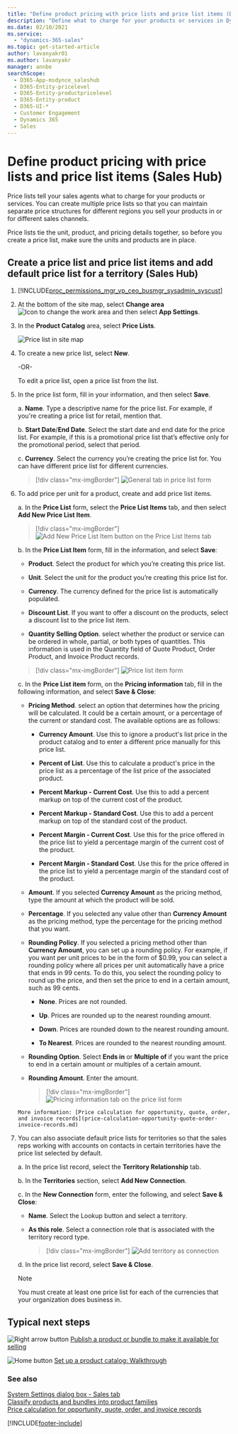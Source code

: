 ```yaml
---
title: "Define product pricing with price lists and price list items (Dynamics 365 Sales) | MicrosoftDocs"
description: "Define what to charge for your products or services in Dynamics 365 Sales."
ms.date: 02/10/2021
ms.service:
  - "dynamics-365-sales"
ms.topic: get-started-article
author: lavanyakr01
ms.author: lavanyakr
manager: annbe
searchScope:
  - D365-App-msdynce_saleshub
  - D365-Entity-pricelevel
  - D365-Entity-productpricelevel
  - D365-Entity-product
  - D365-UI-*
  - Customer Engagement
  - Dynamics 365
  - Sales
---
```


# Define product pricing with price lists and price list items (Sales Hub)

Price lists tell your sales agents what to charge for your products or services. You can create multiple price lists so that you can maintain separate price structures for different regions you sell your products in or for different sales channels.  
  
Price lists tie the unit, product, and pricing details together, so before you create a price list, make sure the units and products are in place.  
 

## Create a price list and price list items and add default price list for a territory (Sales Hub)

1. [!INCLUDE[proc_permissions_mgr_vp_ceo_busmgr_sysadmin_syscust](../includes/proc-permissions-mgr-vp-ceo-busmgr-sysadmin-syscust.md)]  
  
2. At the bottom of the site map, select **Change area** ![Icon to change the work area](media/change-area-icon.png "Icon to change the work area") and then select **App Settings**. 
  
3. In the **Product Catalog** area, select **Price Lists**. 

    ![Price list in site map](media/site-map-product-catalog.png "Price list in site map")
  
4. To create a new price list, select **New**.  
  
    -OR-  
  
    To edit a price list, open a price list from the list.  
  
5. In the price list form, fill in your information, and then select **Save**. 

    a.  **Name**. Type a descriptive name for the price list. For example, if you're creating a price list for retail, mention that.

    b.  **Start Date**/**End Date**. Select the start date and end date for the price list. For example, if this is a promotional price list that’s effective only for the promotional period, select that period.

    c.  **Currency**. Select the currency you’re creating the price list for. You can have different price list for different currencies.

    > [!div class="mx-imgBorder"]
    > ![General tab in price list form](media/price-list-form.png "General tab in price list form")
  
6.	To add price per unit for a product, create and add price list items.

    a.	In the **Price List** form, select the **Price List Items** tab, and then select **Add New Price List Item**.

    > [!div class="mx-imgBorder"]
    > ![Add New Price List Item button on the Price List Items tab](media/price-list-form-price-list-items-tab.png "Add New Price List Item button on the Price List Items tab")
 
    b.  In the **Price List Item** form, fill in the information, and select **Save**:

       -  **Product**. Select the product for which you’re creating this price list.

       -  **Unit**. Select the unit for the product you’re creating this price list for.

       -  **Currency**. The currency defined for the price list is automatically populated.

       -  **Discount List**. If you want to offer a discount on the products, select a discount list to the price list item. 

       -  **Quantity Selling Option**. select whether the product or service can be ordered in whole, partial, or both types of quantities. This information is used in the Quantity field of Quote Product, Order Product, and Invoice Product records. 

       > [!div class="mx-imgBorder"]
       > ![Price list item form](media/price-list-item-form.png "Price list item form")

    c.  In the **Price List item** form, on the **Pricing information** tab, fill in the following information, and select **Save & Close**:

       -  **Pricing Method**. select an option that determines how the pricing will be calculated. It could be a certain amount, or a percentage of the current or standard cost. The available options are as follows: 
          -  **Currency Amount**. Use this to ignore a product's list price in the product catalog and to enter a different price manually for this price list.  
          
          -  **Percent of List**. Use this to calculate a product's price in the price list as a percentage of the list price of the associated product.  
        
          -  **Percent Markup - Current Cost**. Use this to add a percent markup on top of the current cost of the product.   

          - **Percent Markup - Standard Cost**. Use this to add a percent markup on top of the standard cost of the product.

          -  **Percent Margin - Current Cost**. Use this for the price offered in the price list to yield a percentage margin of the current cost of the product. 

          -  **Percent Margin - Standard Cost**. Use this for the price offered in the price list to yield a percentage margin of the standard cost of the product.

       -  **Amount**. If you selected **Currency Amount** as the pricing method, type the amount at which the product will be sold.

       -  **Percentage**. If you selected any value other than **Currency Amount** as the pricing method, type the percentage for the pricing method that you want.

       -  **Rounding Policy**. If you selected a pricing method other than **Currency Amount**, you can set up a rounding policy. For example, if you want per unit prices to be in the form of $0.99, you can select a rounding policy where all prices per unit automatically have a price that ends in 99 cents. To do this, you select the rounding policy to round up the price, and then set the price to end in a certain amount, such as 99 cents.

          -  **None**. Prices are not rounded.

          -  **Up**. Prices are rounded up to the nearest rounding amount.

          -  **Down**. Prices are rounded down to the nearest rounding amount.
    
          -  **To Nearest**. Prices are rounded to the nearest rounding amount.

       -  **Rounding Option**. Select **Ends in** or **Multiple of** if you want the price to end in a certain amount or multiples of a certain amount.

       -  **Rounding Amount**. Enter the amount.

            > [!div class="mx-imgBorder"]
            > ![Pricing information tab on the price list form](media/pricing-information-tab-price-list-item-form.png "Pricing information tab on the price list form")

        More information: [Price calculation for opportunity, quote, order, and invoice records](price-calculation-opportunity-quote-order-invoice-records.md)
 
7.  You can also associate default price lists for territories so that the sales reps working with accounts on contacts in certain territories have the price list selected by default. 

    a.  In the price list record, select the **Territory Relationship** tab.

    b.	In the **Territories** section, select **Add New Connection**.

    c.	In the **New Connection** form, enter the following, and select **Save & Close**: 
    
    -  **Name**. Select the Lookup button and select a territory.
      
    -  **As this role**. Select a connection role that is associated with the territory record type.

         > [!div class="mx-imgBorder"]
         > ![Add territory as connection](media/add-territory-as-connection.png "Add territory as connection")
 
    d.	In the price list record, select **Save & Close**.
  
      > [!NOTE]
      >  You must create at least one price list for each of the currencies that your organization does business in.  


## Typical next steps  
 ![Right arrow button](../sales-enterprise/media/walkthrough-orange-right-arrow.png "Right arrow button") [Publish a product or bundle to make it available for selling](publish-product-bundle-make-available-selling.md)  
  
 ![Home button](../sales-enterprise/media/walkthrough-home.png "Home button") [Set up a product catalog: Walkthrough](../sales-enterprise/set-up-product-catalog-walkthrough.md)  
  
### See also  
 [System Settings dialog box - Sales tab](/power-platform/admin/system-settings-dialog-box-sales-tab)   
 [Classify products and bundles into product families](../sales-enterprise/create-product-bundles-sell-multiple-items-together.md)  
[Price calculation for opportunity, quote, order, and invoice records](price-calculation-opportunity-quote-order-invoice-records.md)


[!INCLUDE[footer-include](../includes/footer-banner.md)]